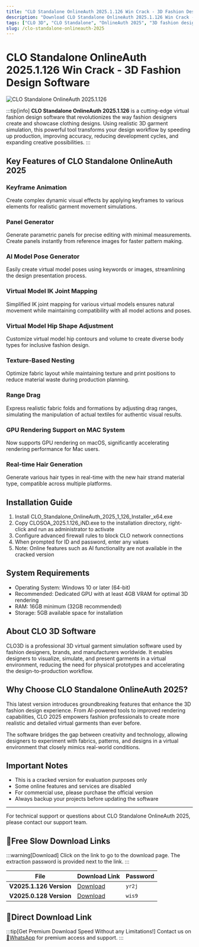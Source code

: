 ```yaml
---
title: "CLO Standalone OnlineAuth 2025.1.126 Win Crack - 3D Fashion Design Software"
description: "Download CLO Standalone OnlineAuth 2025.1.126 Win Crack - Professional 3D virtual clothing design software with realistic garment simulation for fashion designers."
tags: ["CLO 3D", "CLO Standalone", "OnlineAuth 2025", "3D fashion design", "clothing simulation", "virtual garment", "fashion software", "CLO crack"]
slug: /clo-standalone-onlineauth-2025
---
```

<!--Above is frontmatter Part-generate depend on content meet Google Seo, you need to balance automation efficiency with Google's core ranking factors—especially E-E-A-T (Experience, Expertise, Authoritativeness, Trustworthiness), -->

<!--First Part-This is Title -->
# CLO Standalone OnlineAuth 2025.1.126 Win Crack - 3D Fashion Design Software

<!--Second Part-This is First Banner -->
![CLO Standalone OnlineAuth 2025.1.126](https://www.gfxcamp.com/wp-content/uploads/2025/05/CLO-Standalone-OnlineAuth-2025.jpg)

:::tip[info]
**CLO Standalone OnlineAuth 2025.1.126** is a cutting-edge virtual fashion design software that revolutionizes the way fashion designers create and showcase clothing designs. Using realistic 3D garment simulation, this powerful tool transforms your design workflow by speeding up production, improving accuracy, reducing development cycles, and expanding creative possibilities.
:::

## Key Features of CLO Standalone OnlineAuth 2025

### Keyframe Animation
Create complex dynamic visual effects by applying keyframes to various elements for realistic garment movement simulations.

### Panel Generator
Generate parametric panels for precise editing with minimal measurements. Create panels instantly from reference images for faster pattern making.

### AI Model Pose Generator
Easily create virtual model poses using keywords or images, streamlining the design presentation process.

### Virtual Model IK Joint Mapping
Simplified IK joint mapping for various virtual models ensures natural movement while maintaining compatibility with all model actions and poses.

### Virtual Model Hip Shape Adjustment
Customize virtual model hip contours and volume to create diverse body types for inclusive fashion design.

### Texture-Based Nesting
Optimize fabric layout while maintaining texture and print positions to reduce material waste during production planning.

### Range Drag
Express realistic fabric folds and formations by adjusting drag ranges, simulating the manipulation of actual textiles for authentic visual results.

### GPU Rendering Support on MAC System
Now supports GPU rendering on macOS, significantly accelerating rendering performance for Mac users.

### Real-time Hair Generation
Generate various hair types in real-time with the new hair strand material type, compatible across multiple platforms.

## Installation Guide

1. Install CLO_Standalone_OnlineAuth_2025_1_126_Installer_x64.exe
2. Copy CLOSOA_2025.1.126_iND.exe to the installation directory, right-click and run as administrator to activate
3. Configure advanced firewall rules to block CLO network connections
4. When prompted for ID and password, enter any values
5. Note: Online features such as AI functionality are not available in the cracked version

## System Requirements

- Operating System: Windows 10 or later (64-bit)
- Recommended: Dedicated GPU with at least 4GB VRAM for optimal 3D rendering
- RAM: 16GB minimum (32GB recommended)
- Storage: 5GB available space for installation


## About CLO 3D Software

CLO3D is a professional 3D virtual garment simulation software used by fashion designers, brands, and manufacturers worldwide. It enables designers to visualize, simulate, and present garments in a virtual environment, reducing the need for physical prototypes and accelerating the design-to-production workflow.

## Why Choose CLO Standalone OnlineAuth 2025?

This latest version introduces groundbreaking features that enhance the 3D fashion design experience. From AI-powered tools to improved rendering capabilities, CLO 2025 empowers fashion professionals to create more realistic and detailed virtual garments than ever before.

The software bridges the gap between creativity and technology, allowing designers to experiment with fabrics, patterns, and designs in a virtual environment that closely mimics real-world conditions.

## Important Notes

- This is a cracked version for evaluation purposes only
- Some online features and services are disabled
- For commercial use, please purchase the official version
- Always backup your projects before updating the software

---

For technical support or questions about CLO Standalone OnlineAuth 2025, please contact our support team.

<!-- The Last Part-Download -->
## 🐌Free Slow Download Links
:::warning[Download]
Click on the link to go to the download page. The extraction password is provided next to the link.
:::

| File                       | Download Link                                                              | Password |
| -------------------------- | -------------------------------------------------------------------------- | -------- |
| **V2025.1.126 Version**  | [Download](https://pan.baidu.com/s/1w1SBORuyiAyw0aoOcyHejw?pwd=yr2j)        | `yr2j`   |
| **V2025.0.128 Version**  | [Download](https://pan.baidu.com/s/1I6vfy3s7dfPamykk4q972g?pwd=wis9)        | `wis9`   |

## 🚀Direct Download Link
:::tip[Get Premium Download Speed Without any Limitations!]
Contact us on [💬WhatsApp](https://wa.me/+8613237610083) for premium  access and support.
:::